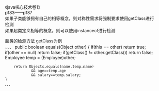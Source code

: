 《java核心技术卷1》  
p183——p187  
如果子类能够拥有自己的相等概念，则对称性需求将强制要求使用getClass进行检测  
如果超类定义相等的概念，则可以使用instanceof进行检测  

超类的检测方法 getClass为例   
、、、
    public boolean equals(Object other)
    {
        if(this == other)
            return true;
        if(other == null)
            return false;
        if(getClass() != other.getClass())
            return false;
        Employee temp = (Employee)other;

        return Objects.equals(name,temp.name)
                && age==temp.age
                && salary==temp.salary;
    }
    、、、
